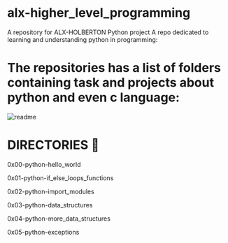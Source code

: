 # alx-higher_level_programming

A repository for ALX-HOLBERTON Python project
A repo dedicated to learning and understanding python in programming:
# The repositories has a list of folders containing task and projects about python and even c language:

![readme](https://user-images.githubusercontent.com/111011053/208457828-d2685c81-4983-4f7d-8131-467cc935e4c9.png)
# DIRECTORIES 📁

0x00-python-hello_world

0x01-python-if_else_loops_functions

0x02-python-import_modules

0x03-python-data_structures

0x04-python-more_data_structures

0x05-python-exceptions



